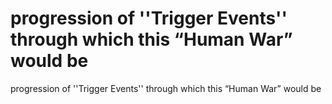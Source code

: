 # progression of ''Trigger Events'' through which this “Human War” would be

progression of ''Trigger Events'' through which this “Human War” would be